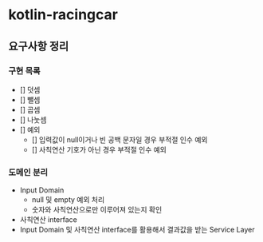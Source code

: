 # kotlin-racingcar
## 요구사항 정리

### 구현 목록
* [] 덧셈
* [] 뺄셈
* [] 곱셈
* [] 나눗셈
* [] 예외
  * [] 입력값이 null이거나 빈 공백 문자일 경우 부적절 인수 예외
  * [] 사칙연산 기호가 아닌 경우 부적절 인수 예외

### 도메인 분리
* Input Domain
  * null 및 empty 예외 처리
  * 숫자와 사칙연산으로만 이루어져 있는지 확인
* 사칙연산 interface
* Input Domain 및 사칙연산 interface를 활용해서 결과값을 받는 Service Layer
